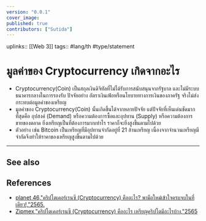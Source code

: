 ```yaml
---
version: "0.0.1"
cover_image:
published: true
contributors: ["Sutida"]
---
```

uplinks:: [[Web 3]]
tags:: #lang/th #type/statement

# มูลค่าของ Cryptocurrency เกิดจากอะไร
- Cryptocurrency(Coin) เป็นสกุลเงินดิจิทัลที่ไม่ได้รับการสนับสนุนจากรัฐบาล และไม่มีระบบธนาคารกลางในการรองรับ ปัจจัยอย่าง อัตราเงินเฟ้อหรือนโยบายทางการเงินของภาครัฐ จริงไม่ส่งกระทบต่อมูลค่าของเหรียญ
- มูลค่าของ Cryptocurrency(Coin) นั้นเกิดขึ้นได้จากหลายปัจจัย แต่ปัจจัยที่เห็นเด่นชัดมากที่สุดคือ อุปสงค์ (Demand) หรือความต้องการซื้อและอุปทาน (Supply) หรือความต้องการขายของตลาด ยิ่งเหรียญเป็นที่ต้องการมากเท่าไร ราคาก็จะยิ่งสูงขึ้นตามไปด้วย
- ตัวอย่าง เช่น Bitcoin เป็นเหรียญที่มีอุปทานจำกัดอยู่ที่ 21 ล้านเหรียญ เนื่องจากจำนวนเหรียญมีจำกัดจึงทำให้ราคาของเหรียญสูงขึ้นตามไปด้วย

---
## See also
## References
- [planet 46,"คริปโตเคอร์เรนซี (Cryptocurrency) คืออะไร? พามือใหม่เข้าใจครบจบในที่เดียว!,"2565.](https://www.finnomena.com/planet46/what-is-cryptocurrency/#h-9)
- [Zipmex,"คริปโตเคอร์เรนซี (Cryptocurrency) คืออะไร เหรียญคริปโตมีอะไรบ้าง,"2565](https://zipmex.com/th/learn/what-is-cryptocurrency/)
